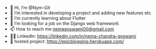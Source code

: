 - 👋 Hi, I’m @Nym-Git
- 👀 I’m interested in developing a project and adding new features etc 
- 🌱 I’m currently learning about Flutter
- 💞️ I’m looking for a job on the Django web framework
- 📫 How to reach me nemagoswami00@gmail.com
- 👩‍💻 LinkedIn: https://linkedin.com/in/nema-chandra-goswami
- 🎏 hosted project: https://epicblogging.herokuapp.com/

<!---
Nym-Git/Nym-Git is a ✨ special ✨ repository because its `README.md` (this file) appears on your GitHub profile.
You can click the Preview link to take a look at your changes.
--->
